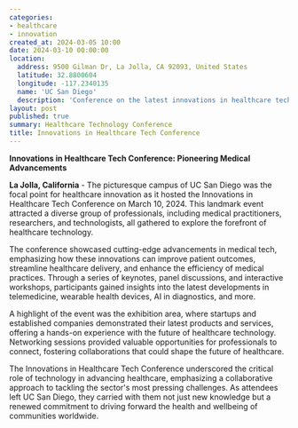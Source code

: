```yaml
---
categories:
- healthcare
- innovation
created_at: 2024-03-05 10:00
date: 2024-03-10 00:00:00
location:
  address: 9500 Gilman Dr, La Jolla, CA 92093, United States
  latitude: 32.8800604
  longitude: -117.2340135
  name: 'UC San Diego'
  description: 'Conference on the latest innovations in healthcare technology'
layout: post
published: true
summary: Healthcare Technology Conference
title: Innovations in Healthcare Tech Conference
---
```


**Innovations in Healthcare Tech Conference: Pioneering Medical Advancements**

**La Jolla, California** - The picturesque campus of UC San Diego was the focal point for healthcare innovation as it hosted the Innovations in Healthcare Tech Conference on March 10, 2024. This landmark event attracted a diverse group of professionals, including medical practitioners, researchers, and technologists, all gathered to explore the forefront of healthcare technology.

The conference showcased cutting-edge advancements in medical tech, emphasizing how these innovations can improve patient outcomes, streamline healthcare delivery, and enhance the efficiency of medical practices. Through a series of keynotes, panel discussions, and interactive workshops, participants gained insights into the latest developments in telemedicine, wearable health devices, AI in diagnostics, and more.

A highlight of the event was the exhibition area, where startups and established companies demonstrated their latest products and services, offering a hands-on experience with the future of healthcare technology. Networking sessions provided valuable opportunities for professionals to connect, fostering collaborations that could shape the future of healthcare.

The Innovations in Healthcare Tech Conference underscored the critical role of technology in advancing healthcare, emphasizing a collaborative approach to tackling the sector's most pressing challenges. As attendees left UC San Diego, they carried with them not just new knowledge but a renewed commitment to driving forward the health and wellbeing of communities worldwide.

